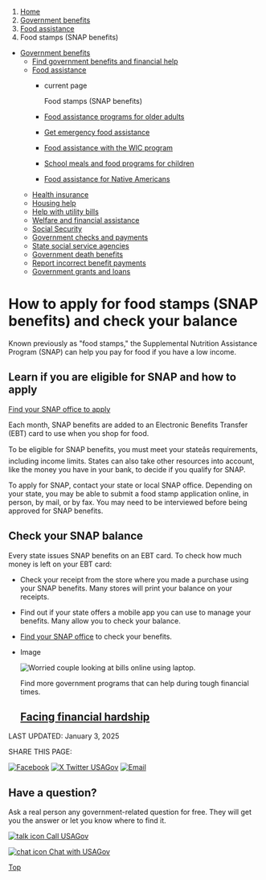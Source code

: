 1. [Home](/)
2. [Government benefits](/benefits)
3. [Food assistance](/food-help)
4. Food stamps (SNAP benefits)

* [Government benefits](/benefits)
  + [Find government benefits and financial help](/benefit-finder)
  + [Food assistance](/food-help)
    - current page

      Food stamps (SNAP benefits)
    - [Food assistance programs for older adults](/senior-food-programs)
    - [Get emergency food assistance](/emergency-food-assistance)
    - [Food assistance with the WIC program](/food-assistance)
    - [School meals and food programs for children](/school-meals)
    - [Food assistance for Native Americans](/native-american-food-programs)
  + [Health insurance](/health-insurance)
  + [Housing help](/housing-help)
  + [Help with utility bills](/help-with-utility-bills)
  + [Welfare and financial assistance](/welfare-and-financial-assistance)
  + [Social Security](/social-security)
  + [Government checks and payments](/government-checks-payments)
  + [State social service agencies](/state-social-services)
  + [Government death benefits](/government-death-benefits)
  + [Report incorrect benefit payments](/report-incorrect-benefit-payments)
  + [Government grants and loans](/government-grants-and-loans)

How to apply for food stamps (SNAP benefits) and check your balance
===================================================================

Known previously as "food stamps," the Supplemental Nutrition Assistance Program (SNAP) can help you pay for food if you have a low income.

**Learn if you are eligible for SNAP and how to apply**
-------------------------------------------------------

[Find your SNAP office to apply](https://www.fns.usda.gov/snap/state-directory)

Each month, SNAP benefits are added to an Electronic Benefits Transfer (EBT) card to use when you shop for food.

To be eligible for SNAP benefits, you must meet your stateâs requirements, including income limits. States can also take other resources into account, like the money you have in your bank, to decide if you qualify for SNAP.

To apply for SNAP, contact your state or local SNAP office. Depending on your state, you may be able to submit a food stamp application online, in person, by mail, or by fax. You may need to be interviewed before being approved for SNAP benefits.

**Check your SNAP balance**
---------------------------

Every state issues SNAP benefits on an EBT card. To check how much money is left on your EBT card:

* Check your receipt from the store where you made a purchase using your SNAP benefits. Many stores will print your balance on your receipts.
* Find out if your state offers a mobile app you can use to manage your benefits. Many allow you to check your balance.
* [Find your SNAP office](https://www.fns.usda.gov/snap/state-directory)
  to check your benefits.

* Image

  ![Worried couple looking at bills online using laptop.](https://www.usa.gov/s3/files/styles/large/public/2023-01/Banner_img_Life_FInancial_hardship_en.png?itok=Nx2JnK1W)

  Find more government programs that can help during tough financial times.

  [Facing financial hardship](/financial-hardship)
  ------------------------------------------------

LAST UPDATED:
January 3, 2025

SHARE THIS PAGE:

[![Facebook](/themes/custom/usagov/images/social-media-icons/Facebook_Icon.svg)](https://www.facebook.com/sharer/sharer.php?u=https://www.usa.gov/food-stamps&v=3)
[![X Twitter USAGov](/themes/custom/usagov/images/social-media-icons/X_Twitter_Icon.svg?version=2)](https://twitter.com/intent/tweet?source=webclient&text=https://www.usa.gov/food-stamps)
[![Email](/themes/custom/usagov/images/social-media-icons/Email_Icon.svg?version=2)](mailto:?subject=https://www.usa.gov/food-stamps)

Have a question?
----------------

Ask a real person any government-related question for free. They will get you the answer or let you know where to find it.

[![talk icon](/themes/custom/usagov/images/ICONS_talk.png)
Call USAGov](/phone)

[![chat icon](/themes/custom/usagov/images/ICONS_chat.png)
Chat with USAGov](/chat)

[Top](#main-content)